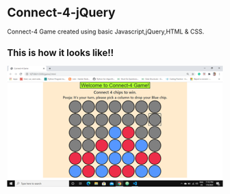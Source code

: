# Connect-4-jQuery
Connect-4 Game created using basic Javascript,jQuery,HTML & CSS.

## This is how it looks like!!
![Game](game.png)
